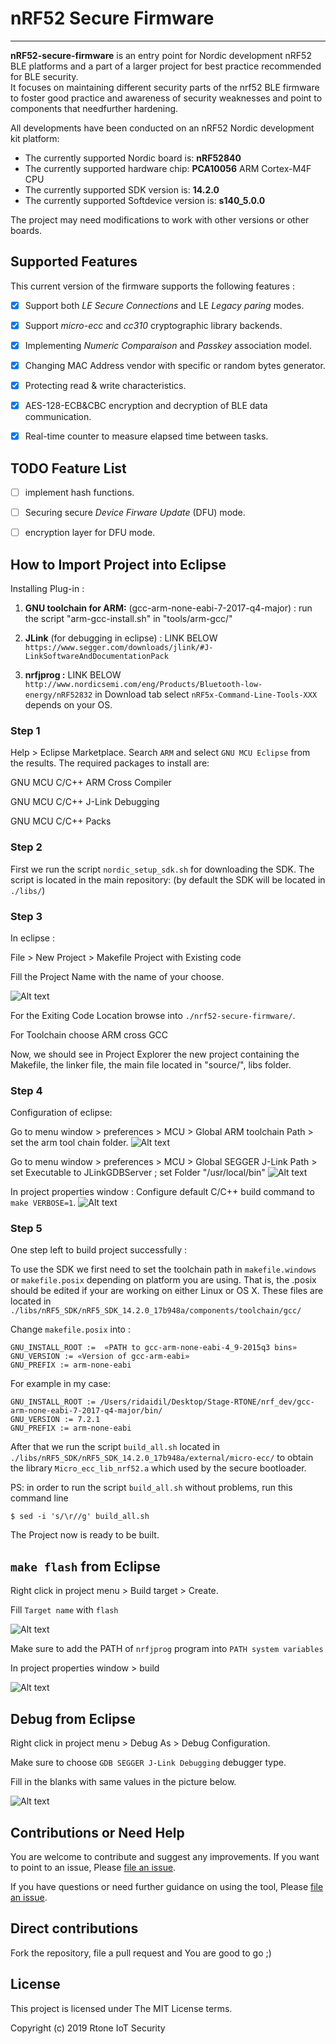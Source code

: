 # nRF52 Secure Firmware
---------


**nRF52-secure-firmware** is an entry point for Nordic development nRF52 BLE platforms and a part of a larger project for best practice recommended for BLE security.         
It focuses on maintaining different security parts of the nrf52 BLE firmware to foster good practice and awareness of security weaknesses and point to components that needfurther hardening.

All developments have been conducted on an nRF52 Nordic development kit platform: 
*	The currently supported Nordic board is: **nRF52840**
*	The currently supported hardware chip: **PCA10056** ARM Cortex-M4F CPU
*	The currently supported SDK version is: **14.2.0**
*	The currently supported Softdevice version is: **s140_5.0.0**

The project may need modifications to work with other versions or other boards.


## Supported Features

This current version of the firmware supports the following features :

- [x]	Support both *LE Secure Connections* and LE *Legacy paring* modes.
- [x]	Support *micro-ecc* and *cc310* cryptographic library backends. 
- [x]	Implementing *Numeric Comparaison* and *Passkey* association model.
- [x]	Changing MAC Address vendor with specific or random bytes generator. 
- [x]	Protecting read & write characteristics. 
- [x]	AES-128-ECB&CBC encryption and decryption of BLE data communication. 
- [x]	Real-time counter to measure elapsed time between tasks.


## TODO Feature List

- [ ]	implement hash functions. 
- [ ]	Securing secure *Device Firware Update* (DFU) mode. 
- [ ]	encryption layer for DFU mode.


## How to Import Project into Eclipse 

Installing Plug-in :

1. **GNU toolchain for ARM:** (gcc-arm-none-eabi-7-2017-q4-major) : run the script "arm-gcc-install.sh" in "tools/arm-gcc/"

2. **JLink** (for debugging in eclipse) : LINK BELOW ``https://www.segger.com/downloads/jlink/#J-LinkSoftwareAndDocumentationPack``

3. **nrfjprog :** LINK BELOW ``http://www.nordicsemi.com/eng/Products/Bluetooth-low-energy/nRF52832`` in Download tab select ``nRF5x-Command-Line-Tools-XXX`` depends on your OS.

### Step 1
Help > Eclipse Marketplace. 
Search ``ARM`` and select ``GNU MCU Eclipse`` from the results. The required packages to install are:

GNU MCU C/C++ ARM Cross Compiler

GNU MCU C/C++ J-Link Debugging

GNU MCU C/C++ Packs

### Step 2

First we run the script ``nordic_setup_sdk.sh`` for downloading the SDK. The script is located in the main repository: (by default the SDK will be located in ``./libs/``)


### Step 3

In eclipse :

File > New Project > Makefile Project with Existing code 

Fill the Project Name with the name of your choose. 

![Alt text](./docs/img/import.png?raw=true "import")


For the Exiting Code Location browse into  ``./nrf52-secure-firmware/``.

For Toolchain choose ARM cross GCC

Now, we should see in Project Explorer the new project containing the Makefile, the linker file, the main file located in "source/", libs folder.

### Step 4
Configuration of eclipse:
 
Go to menu window > preferences > MCU > Global ARM toolchain Path > set the arm tool chain folder.
![Alt text](./docs/img/arm.png?raw=true "toolchain")

Go to menu window > preferences > MCU > Global SEGGER J-Link Path > set Executable to JLinkGDBServer ; set Folder "/usr/local/bin"
![Alt text](./docs/img/segger.png?raw=true "j-link")


In project properties window : Configure default C/C++ build command to ``make VERBOSE=1``.
![Alt text](./docs/img/build.png?raw=true "build")


### Step 5
One step left to build project successfully :

To use the SDK we first need to set the toolchain path in ``makefile.windows`` or ``makefile.posix`` depending on platform you are using. That is, the .posix should be edited if your are working on either Linux or OS X. These files are located in ``./libs/nRF5_SDK/nRF5_SDK_14.2.0_17b948a/components/toolchain/gcc/``

Change ``makefile.posix`` into :
	
	GNU_INSTALL_ROOT :=  «PATH to gcc-arm-none-eabi-4_9-2015q3 bins»
	GNU_VERSION := «Version of gcc-arm-eabi»
	GNU_PREFIX := arm-none-eabi
	
For example in my case:

	GNU_INSTALL_ROOT := /Users/ridaidil/Desktop/Stage-RTONE/nrf_dev/gcc-arm-none-eabi-7-2017-q4-major/bin/
	GNU_VERSION := 7.2.1
	GNU_PREFIX := arm-none-eabi	
	
After that we run the script ``build_all.sh`` located in ``./libs/nRF5_SDK/nRF5_SDK_14.2.0_17b948a/external/micro-ecc/`` to obtain the library ``Micro_ecc_lib_nrf52.a`` which used by the secure bootloader.

PS: in order to run the script ``build_all.sh`` without problems, run this command line 

```
$ sed -i 's/\r//g' build_all.sh 
```

The Project now is ready to be built.

## ``make flash`` from Eclipse

Right click in project menu > Build target > Create.

Fill ``Target name`` with ``flash``

![Alt text](./docs/img/flash1.png?raw=true "flash")

Make sure to add the PATH of ``nrfjprog`` program into ``PATH system variables``

In project properties window > build 

![Alt text](./docs/img/flash2.png?raw=true "flash")



## Debug from Eclipse 

Right click in project menu > Debug As > Debug Configuration.

Make sure to choose ``GDB SEGGER J-Link Debugging`` debugger type.

Fill in the blanks with same values in the picture below.  

![Alt text](./docs/img/debug.png?raw=true "debug")


## Contributions or Need Help 

You are welcome to contribute and suggest any improvements.
If you want to point to an issue, Please [file an issue](https://github.com/rtoneIotSecurity/nrf52-secure-firmware/issues).


If you have questions or need further guidance on using the tool, 
Please [file an issue](https://github.com/rtoneIotSecurity/nrf52-secure-firmware/issues).

 
## Direct contributions

Fork the repository, file a pull request and You are good to go ;)


## License

This project is licensed under The MIT License terms.

Copyright (c) 2019 Rtone IoT Security





